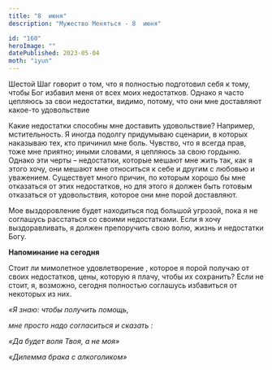 ```yaml
---
title: "8  июня"
description: "Мужество Меняться - 8  июня"

id: "160"
heroImage: ""
datePublished: 2023-05-04
moth: "iyun"
---
```


Шестой Шаг говорит о том, что я полностью подготовил себя к тому, чтобы Бог
избавил меня от всех моих недостатков. Однако я часто цепляюсь за свои
недостатки, видимо, потому, что они мне доставляют какое-то удовольствие

Какие недостатки способны мне доставить удовольствие? Например, мстительность.
Я иногда подолгу придумываю сценарии, в которых наказываю тех, кто причинил
мне боль. Чувство, что я всегда прав, тоже мне приятно; иными словами, я
цепляюсь за свою гордыню. Однако эти черты – недостатки, которые мешают мне
жить так, как я этого хочу, они мешают мне относиться к себе и другим с
любовью и уважением. Существует много причин, по которым хорошо бы мне
отказаться от этих недостатков, но для этого я должен быть готовым отказаться
от удовольствия, которое они мне порой доставляют.

Мое выздоровление будет находиться под большой угрозой, пока я не соглашусь
расстаться со своими недостатками. Если я хочу выздоравливать, я должен
препоручить свою волю, жизнь и недостатки Богу.

**Напоминание на сегодня**

Стоит ли мимолетное удовлетворение , которое я порой получаю от своих
недостатков, цены, которую я плачу, чтобы их сохранить? Если не стоит, я,
возможно, сегодня полностью соглашусь избавиться от некоторых из них.

_«Я знаю: чтобы получить помощь,_

_мне просто надо согласиться и сказать :_

_«Да будет воля Твоя, а не моя»_

_«Дилемма брака с алкоголиком»_
